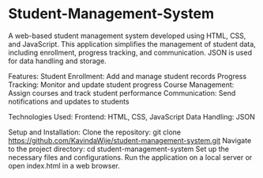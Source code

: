 # Student-Management-System
A web-based student management system developed using HTML, CSS, and JavaScript. This application simplifies the management of student data, including enrollment, progress tracking, and communication. JSON is used for data handling and storage.

Features:
Student Enrollment: Add and manage student records
Progress Tracking: Monitor and update student progress
Course Management: Assign courses and track student performance
Communication: Send notifications and updates to students

Technologies Used:
Frontend: HTML, CSS, JavaScript
Data Handling: JSON

Setup and Installation:
Clone the repository: git clone https://github.com/KavindaWije/student-management-system.git
Navigate to the project directory: cd student-management-system
Set up the necessary files and configurations.
Run the application on a local server or open index.html in a web browser.
